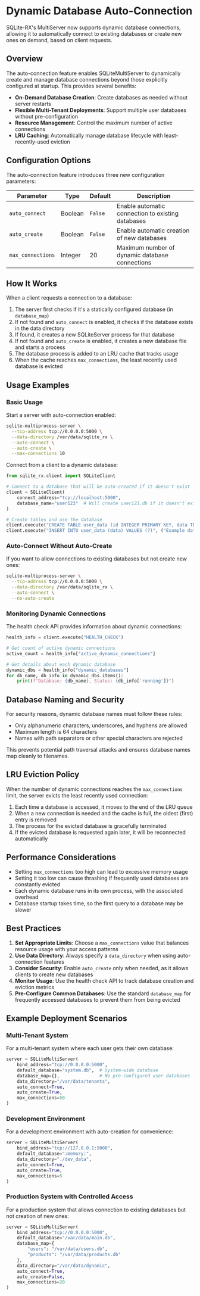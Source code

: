 # Dynamic Database Auto-Connection

SQLite-RX's MultiServer now supports dynamic database connections, allowing it to automatically connect to existing databases or create new ones on demand, based on client requests.

## Overview

The auto-connection feature enables SQLiteMultiServer to dynamically create and manage database connections beyond those explicitly configured at startup. This provides several benefits:

- **On-Demand Database Creation**: Create databases as needed without server restarts
- **Flexible Multi-Tenant Deployments**: Support multiple user databases without pre-configuration
- **Resource Management**: Control the maximum number of active connections
- **LRU Caching**: Automatically manage database lifecycle with least-recently-used eviction

## Configuration Options

The auto-connection feature introduces three new configuration parameters:

| Parameter | Type | Default | Description |
|-----------|------|---------|-------------|
| `auto_connect` | Boolean | `False` | Enable automatic connection to existing databases |
| `auto_create` | Boolean | `False` | Enable automatic creation of new databases |
| `max_connections` | Integer | 20 | Maximum number of dynamic database connections |

## How It Works

When a client requests a connection to a database:

1. The server first checks if it's a statically configured database (in `database_map`)
2. If not found and `auto_connect` is enabled, it checks if the database exists in the data directory
3. If found, it creates a new SQLiteServer process for that database
4. If not found and `auto_create` is enabled, it creates a new database file and starts a process
5. The database process is added to an LRU cache that tracks usage
6. When the cache reaches `max_connections`, the least recently used database is evicted

## Usage Examples

### Basic Usage

Start a server with auto-connection enabled:

```bash
sqlite-multiprocess-server \
  --tcp-address tcp://0.0.0.0:5000 \
  --data-directory /var/data/sqlite_rx \
  --auto-connect \
  --auto-create \
  --max-connections 10
```

Connect from a client to a dynamic database:

```python
from sqlite_rx.client import SQLiteClient

# Connect to a database that will be auto-created if it doesn't exist
client = SQLiteClient(
    connect_address="tcp://localhost:5000",
    database_name="user123"  # Will create user123.db if it doesn't exist
)

# Create tables and use the database
client.execute("CREATE TABLE user_data (id INTEGER PRIMARY KEY, data TEXT)")
client.execute("INSERT INTO user_data (data) VALUES (?)", ("Example data",))
```

### Auto-Connect Without Auto-Create

If you want to allow connections to existing databases but not create new ones:

```bash
sqlite-multiprocess-server \
  --tcp-address tcp://0.0.0.0:5000 \
  --data-directory /var/data/sqlite_rx \
  --auto-connect \
  --no-auto-create
```

### Monitoring Dynamic Connections

The health check API provides information about dynamic connections:

```python
health_info = client.execute("HEALTH_CHECK")

# Get count of active dynamic connections
active_count = health_info["active_dynamic_connections"]

# Get details about each dynamic database
dynamic_dbs = health_info["dynamic_databases"]
for db_name, db_info in dynamic_dbs.items():
    print(f"Database: {db_name}, Status: {db_info['running']}")
```

## Database Naming and Security

For security reasons, dynamic database names must follow these rules:

- Only alphanumeric characters, underscores, and hyphens are allowed
- Maximum length is 64 characters
- Names with path separators or other special characters are rejected

This prevents potential path traversal attacks and ensures database names map cleanly to filenames.

## LRU Eviction Policy

When the number of dynamic connections reaches the `max_connections` limit, the server evicts the least recently used connection:

1. Each time a database is accessed, it moves to the end of the LRU queue
2. When a new connection is needed and the cache is full, the oldest (first) entry is removed
3. The process for the evicted database is gracefully terminated
4. If the evicted database is requested again later, it will be reconnected automatically

## Performance Considerations

- Setting `max_connections` too high can lead to excessive memory usage
- Setting it too low can cause thrashing if frequently used databases are constantly evicted
- Each dynamic database runs in its own process, with the associated overhead
- Database startup takes time, so the first query to a database may be slower

## Best Practices

1. **Set Appropriate Limits**: Choose a `max_connections` value that balances resource usage with your access patterns
2. **Use Data Directory**: Always specify a `data_directory` when using auto-connection features
3. **Consider Security**: Enable `auto_create` only when needed, as it allows clients to create new databases
4. **Monitor Usage**: Use the health check API to track database creation and eviction metrics
5. **Pre-Configure Common Databases**: Use the standard `database_map` for frequently accessed databases to prevent them from being evicted

## Example Deployment Scenarios

### Multi-Tenant System

For a multi-tenant system where each user gets their own database:

```python
server = SQLiteMultiServer(
    bind_address="tcp://0.0.0.0:5000",
    default_database="system.db",  # System-wide database
    database_map={},               # No pre-configured user databases
    data_directory="/var/data/tenants",
    auto_connect=True,
    auto_create=True,
    max_connections=50
)
```

### Development Environment

For a development environment with auto-creation for convenience:

```python
server = SQLiteMultiServer(
    bind_address="tcp://127.0.0.1:5000",
    default_database=":memory:",
    data_directory="./dev_data",
    auto_connect=True,
    auto_create=True,
    max_connections=5
)
```

### Production System with Controlled Access

For a production system that allows connection to existing databases but not creation of new ones:

```python
server = SQLiteMultiServer(
    bind_address="tcp://0.0.0.0:5000",
    default_database="/var/data/main.db",
    database_map={
        "users": "/var/data/users.db",
        "products": "/var/data/products.db"
    },
    data_directory="/var/data/dynamic",
    auto_connect=True,
    auto_create=False,
    max_connections=20
)
```
